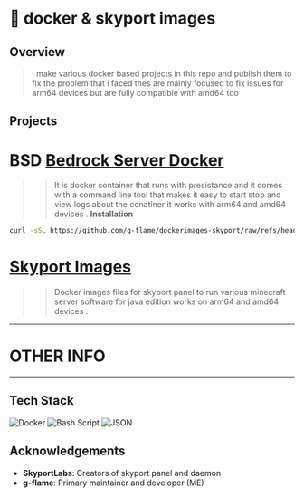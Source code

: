 # 🐳 docker & skyport images

## Overview

> I make various docker based projects in this repo and publish them to fix the problem that i faced thes are mainly focused to fix issues for arm64 devices but are fully compatible with amd64 too .

## Projects

#  BSD [Bedrock Server Docker](https://github.com/g-flame/dockerimages-skyport/tree/main/assets/other/bedrock-server)
>> It is docker container that runs with presistance and it comes with a command line tool that makes it easy to start stop and view logs about the conatiner it works with arm64 and amd64 devices .
 **Installation**
```bash
curl -sSL https://github.com/g-flame/dockerimages-skyport/raw/refs/heads/main/assets/other/bedrock-server/bsd-installer.sh | bash
```

#  [Skyport Images](https://github.com/g-flame/dockerimages-skyport/tree/main/assets/skyport)
>> Docker images files for skyport panel to run various minecraft server software for java edition works on arm64 and amd64 devices .
---
# OTHER INFO
---
##  Tech Stack
![Docker](https://img.shields.io/badge/docker-%230db7ed.svg?style=for-the-badge&logo=docker&logoColor=white) ![Bash Script](https://img.shields.io/badge/bash_script-%23121011.svg?style=for-the-badge&logo=gnu-bash&logoColor=white) ![JSON](https://img.shields.io/badge/JWT-black?style=for-the-badge&logo=JSON%20web%20tokens)

##  Acknowledgements

- **SkyportLabs**: Creators of skyport panel and daemon
- **g-flame**: Primary maintainer and developer (ME)



